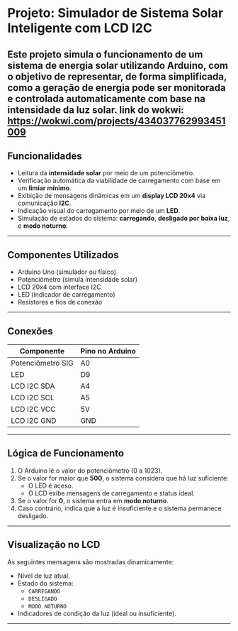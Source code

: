 #  Projeto: Simulador de Sistema Solar Inteligente com LCD I2C

Este projeto simula o funcionamento de um sistema de energia solar utilizando Arduino, com o objetivo de representar, de forma simplificada, como a geração de energia pode ser monitorada e controlada automaticamente com base na intensidade da luz solar.
link do wokwi: https://wokwi.com/projects/434037762993451009
---

##  Funcionalidades

- Leitura da **intensidade solar** por meio de um potenciômetro.
- Verificação automática da viabilidade de carregamento com base em um **limiar mínimo**.
- Exibição de mensagens dinâmicas em um **display LCD 20x4** via comunicação **I2C**.
- Indicação visual do carregamento por meio de um **LED**.
- Simulação de estados do sistema: **carregando**, **desligado por baixa luz**, e **modo noturno**.

---

##  Componentes Utilizados

- Arduino Uno (simulador ou físico)
- Potenciômetro (simula intensidade solar)
- LCD 20x4 com interface I2C
- LED (indicador de carregamento)
- Resistores e fios de conexão

---

##  Conexões

| Componente        | Pino no Arduino |
|-------------------|-----------------|
| Potenciômetro SIG | A0              |
| LED               | D9              |
| LCD I2C SDA       | A4              |
| LCD I2C SCL       | A5              |
| LCD I2C VCC       | 5V              |
| LCD I2C GND       | GND             |

---

##  Lógica de Funcionamento

1. O Arduino lê o valor do potenciômetro (0 a 1023).
2. Se o valor for maior que **500**, o sistema considera que há luz suficiente:
   - O LED é aceso.
   - O LCD exibe mensagens de carregamento e status ideal.
3. Se o valor for **0**, o sistema entra em **modo noturno**.
4. Caso contrário, indica que a luz é insuficiente e o sistema permanece desligado.

---

##  Visualização no LCD

As seguintes mensagens são mostradas dinamicamente:

- Nível de luz atual.
- Estado do sistema:
  - `CARREGANDO`
  - `DESLIGADO`
  - `MODO NOTURNO`
- Indicadores de condição da luz (ideal ou insuficiente).

---
